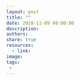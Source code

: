 ```yaml
---
layout: post
title: ""
date: 2018-11-09 08:00:00
description: 
authors:
share: true
resources:
  - link:
image:
tags:
 - 
---
```


